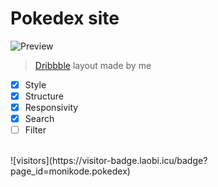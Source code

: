 # Pokedex site

![Preview](https://github.com/monikode/pokedex/blob/master/print.png?raw=true) <br>
> [Dribbble](https://dribbble.com/monnifs) layout made by me <br>

- [x] Style 
- [x] Structure
- [x] Responsivity
- [x] Search
- [ ] Filter 

<br>
![visitors](https://visitor-badge.laobi.icu/badge?page_id=monikode.pokedex)

